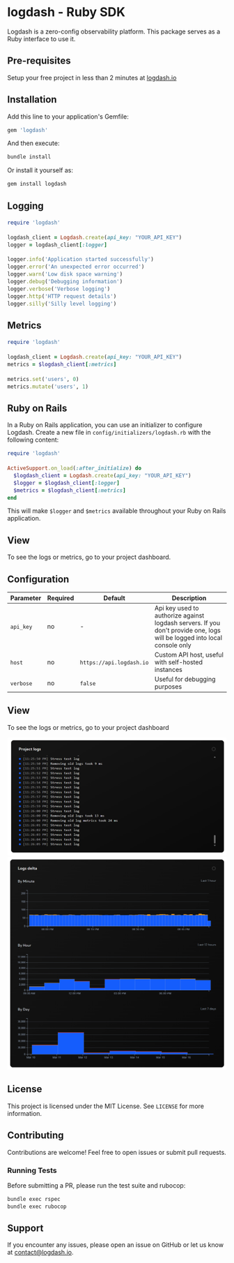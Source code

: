 # logdash - Ruby SDK

Logdash is a zero-config observability platform. This package serves as a Ruby interface to use it.

## Pre-requisites

Setup your free project in less than 2 minutes at [logdash.io](https://logdash.io/)

## Installation

Add this line to your application's Gemfile:

```ruby
gem 'logdash'
```

And then execute:

```bash
bundle install
```

Or install it yourself as:

```bash
gem install logdash
```

## Logging

```ruby
require 'logdash'

logdash_client = Logdash.create(api_key: "YOUR_API_KEY")
logger = logdash_client[:logger]

logger.info('Application started successfully')
logger.error('An unexpected error occurred')
logger.warn('Low disk space warning')
logger.debug('Debugging information')
logger.verbose('Verbose logging')
logger.http('HTTP request details')
logger.silly('Silly level logging')
```

## Metrics

```ruby
require 'logdash'

logdash_client = Logdash.create(api_key: "YOUR_API_KEY")
metrics = $logdash_client[:metrics]

metrics.set('users', 0)
metrics.mutate('users', 1)
```

## Ruby on Rails

In a Ruby on Rails application, you can use an initializer to configure Logdash. Create a new file in `config/initializers/logdash.rb` with the following content:

```ruby
require 'logdash'

ActiveSupport.on_load(:after_initialize) do
  $logdash_client = Logdash.create(api_key: "YOUR_API_KEY")
  $logger = $logdash_client[:logger]
  $metrics = $logdash_client[:metrics]
end
```

This will make `$logger` and `$metrics` available throughout your Ruby on Rails application.

## View

To see the logs or metrics, go to your project dashboard.

## Configuration

| Parameter | Required | Default | Description                                                                                                              |
| --------- | -------- | ------- | ------------------------------------------------------------------------------------------------------------------------ |
| `api_key` | no       | -       | Api key used to authorize against logdash servers. If you don't provide one, logs will be logged into local console only |
| `host`    | no       | `https://api.logdash.io` | Custom API host, useful with self-hosted instances                                                                       |
| `verbose` | no       | `false` | Useful for debugging purposes                                                                                            |

## View

To see the logs or metrics, go to your project dashboard

![logs](docs/logs.png)
![delta](docs/delta.png)

## License

This project is licensed under the MIT License. See `LICENSE` for more information.

## Contributing

Contributions are welcome! Feel free to open issues or submit pull requests.

### Running Tests

Before submitting a PR, please run the test suite and rubocop:

```bash
bundle exec rspec
bundle exec rubocop
```

## Support

If you encounter any issues, please open an issue on GitHub or let us know at [contact@logdash.io](mailto:contact@logdash.io).
